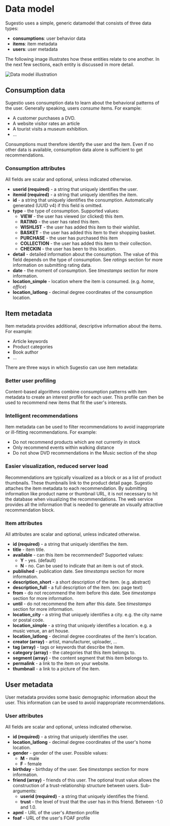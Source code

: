 # Data model
Sugestio uses a simple, generic datamodel that consists of three data types:

* **consumptions**: user behavior data
* **items**: item metadata
* **users**: user metadata

The following image illustrates how these entities relate to one another. In the next few sections, each entity is discussed in more detail.

<img src="http://www.sugestio.com/sites/default/files/datamodel-small.png" alt="Data model illustration"/>

## Consumption data
Sugestio uses consumption data to learn about the behavioral patterns of the user. Generally speaking, users _consume_ items. For example:

* A customer purchases a DVD. 
* A website visitor rates an article
* A tourist visits a museum exhibition.
* ...

Consumptions must therefore identify the user and the item. Even if no other data is available, consumption data alone is sufficient to get recommendations.

### Consumption attributes

All fields are scalar and optional, unless indicated otherwise.

* **userid (required)** - a string that uniquely identifies the user.
* **itemid (required)** - a string that uniquely identifies the item.
* **id** - a string that uniquely identifies the consumption. Automatically generated (UUID v4) if this field is omitted.
* **type** - the type of consumption. Supported values:
	* **VIEW** - the user has viewed (or clicked) this item.
	* **RATING** - the user has rated this item.
	* **WISHLIST** - the user has added this item to their wishlist.
	* **BASKET** - the user has added this item to their shopping basket.
	* **PURCHASE** - the user has purchased this item
	* **COLLECTION** - the user has added this item to their collection.
	* **CHECKIN** - the user has been to this location.
* **detail** - detailed information about the consumption. The value of this field depends on the type of consumption. See *ratings* section for more information on submitting rating data.
* **date** - the moment of consumption. See *timestamps* section for more information.
* **location_simple** - location where the item is consumed. (e.g. *home*, *office*)
* **location_latlong** - decimal degree coordinates of the consumption location.

## Item metadata
Item metadata provides additional, descriptive information about the items. For example:

* Article keywords
* Product categories
* Book author
* ...

There are three ways in which Sugestio can use item metadata:

### Better user profiling
Content-based algorithms combine consumption patterns with item metadata to create an interest profile for each user. This profile can then be used to recommend new items that fit the user's interests.

### Intelligent recommendations
Item metadata can be used to filter recommendations to avoid inappropriate or ill-fitting recommendations. For example:

* Do not recommend products which are not currently in stock
* Only recommend events within walking distance
* Do not show DVD recommendations in the Music section of the shop

### Easier visualization, reduced server load
Recommendations are typically visualized as a block or as a list of product thumbnails. These thumbnails link to the product detail page. Sugestio attaches the item metadata to each recommendation. By submitting information like product name or thumbnail URL, it is not necessary to hit the database when visualizing the recommendations. The web service provides all the information that is needed to generate an visually attractive recommendation block.

### Item attributes

All attributes are scalar and optional, unless indicated otherwise.

* **id (required)** - a string that uniquely identifies the item.
* **title** - item title.
* **available** - can this item be recommended? Supported values:
	* **Y** - yes. (default)
	* **N** - no. Can be used to indicate that an item is out of stock.
* **published** - publication date. See *timestamps* section for more information.
* **description_short** - a short description of the item. (e.g. abstract)
* **description_full** - a full description of the item. (ex: page text)
* **from** - do not recommend the item before this date. See *timestamps* section for more information.
* **until** - do not recommend the item after this date. See *timestamps* section for more information.
* **location_city** - a string that uniquely identifies a city. e.g. the city name or postal code.
* **location_simple** - a string that uniquely identifies a location. e.g. a music venue, an art house.
* **location_latlong** - decimal degree coordinates of the item's location.
* **creator (array)** - artist, manufacturer, uploader, ...
* **tag (array)** - tags or keywords that describe the item.
* **category (array)** - the categories that this item belongs to.
* **segment (array)** - the content segment that this item belongs to.
* **permalink** - a link to the item on your website.
* **thumbnail** - a link to a picture of the item.


## User metadata
User metadata provides some basic demographic information about the user. This information can be used to avoid inappropriate recommendations.

### User attributes

All fields are scalar and optional, unless indicated otherwise.

* **id (required)** - a string that uniquely identifies the user. 
* **location_latlong** - decimal degree coordinates of the user's home location.
* **gender** - gender of the user. Possible values:
	* **M** - male
	* **F** - female
* **birthday** - birthday of the user. See *timestamps* section for more information.
* **friend (array)** - friends of this user. The optional trust value allows the construction of a trust-relationship structure between users. Sub-arguments:
	* **userid (required)** - a string that uniquely identifies the friend.
	* **trust** - the level of trust that the user has in this friend. Between -1.0 and 1.0.
* **apml** - URL of the user's Attention profile
* **foaf** - URL of the user's FOAF profile
